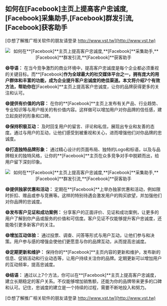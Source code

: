 ## **如何在**[Facebook]**主页上提高客户忠诚度,**[Facebook]**采集助手,**[Facebook]**群发引流,**[Facebook]**获客助手**

[😍想了解推广相关软件的朋友请登录 http://www.vst.tw](http://www.vst.tw)

 <center><img src="https://vst.tw/MP4/tuiguang/png/2.png" alt="如何在**[Facebook]**主页上提高客户忠诚度,**[Facebook]**采集助手,**[Facebook]**群发引流,**[Facebook]**获客助手"></center>

**😄导语：**
在当今竞争激烈的商业环境中，提高客户忠诚度是每个企业都必须重视的关键目标。而**[Facebook]**作为全球最大的社交媒体平台之一，拥有庞大的用户群体和丰富的功能，成为企业提升客户忠诚度的绝佳渠道。本文将介绍7个有效方法，帮助你在**[Facebook]**主页上提高客户忠诚度，让你的品牌获得更多的关注和认可。

**😄提供有价值的内容：**
在你的**[Facebook]**主页上发布有关产品、行业趋势、专业知识等与用户相关的有价值内容。这样做可以增加用户对你品牌的信任感，建立起良好的形象和口碑。

**😄保持积极互动：**
及时回复用户的留言、评论和私信，展现出专业和友善的态度。通过与用户的互动，让他们感受到被重视和关心，进而增强他们对你品牌的忠诚度。

**😄打造独特品牌形象：**
通过精心设计的页面布局、独特的Logo和标语，以及与品牌相关的独特风格，让你的**[Facebook]**主页在众多竞争对手中脱颖而出，给用户留下深刻印象。

 <center><img src="https://vst.tw/MP4/tuiguang/png/8.png" alt="如何在**[Facebook]**主页上提高客户忠诚度,**[Facebook]**采集助手,**[Facebook]**群发引流,**[Facebook]**获客助手"></center>

**😄提供独家优惠和活动：**
定期在**[Facebook]**上举办独家优惠和活动，例如限时折扣、赠品或参与竞赛等。这样的特别待遇会激发用户的购买欲望，并加强他们对你品牌的忠诚度。

**😄发布客户见证和成功案例：**
分享客户的正面评价、见证和成功案例，让更多的用户了解到你产品或服务的价值和可信度。客户见证不仅能够提升客户忠诚度，还能吸引更多新客户的关注。

**😄增加互动体验：**
通过投票、调查、问答等形式与用户互动，让他们参与和决策。用户参与感的增强会使他们更愿意与你的品牌互动，从而提高忠诚度。

**😄定期更新和维护：**
保持你的**[Facebook]**主页内容的更新和维护，发布新的信息、促销活动和行业动态等，让用户持续关注你的品牌。定期更新可以增加用户的互动频率，提高忠诚度。

**😄结语：**
通过以上7个方法，你可以在**[Facebook]**主页上提高客户忠诚度，建立长期稳定的客户关系。不仅能够增加销售额，还能为你的品牌带来更多的口碑和认可。记住，忠诚度的建立是一个持续的过程，需要不断地投入和努力。

[😍想了解推广相关软件的朋友请登录 http://www.vst.tw](http://www.vst.tw)



